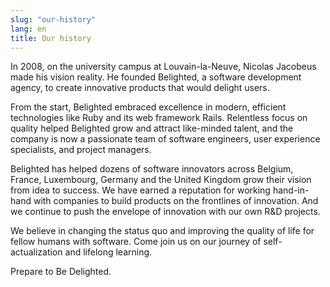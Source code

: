 ```yaml
---
slug: "our-history"
lang: en
title: Our history
---
```

In 2008, on the university campus at Louvain-la-Neuve, Nicolas Jacobeus made his vision reality. He founded Belighted, a software development agency, to create innovative products that would delight users.

From the start, Belighted embraced excellence in modern, efficient technologies like Ruby and its web framework Rails. Relentless focus on quality helped Belighted grow and attract like-minded talent, and the company is now a passionate team of software engineers, user experience specialists, and project managers.

Belighted has helped dozens of software innovators across Belgium, France, Luxembourg, Germany and the United Kingdom grow their vision from idea to success. We have earned a reputation for working hand-in-hand with companies to build products on the frontlines of innovation. And we continue to push the envelope of innovation with our own R&D projects.

We believe in changing the status quo and improving the quality of life for fellow humans with software. Come join us on our journey of self-actualization and lifelong learning.

Prepare to Be Delighted.
